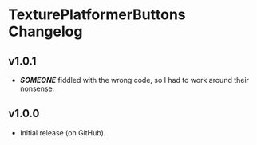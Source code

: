 # TexturePlatformerButtons Changelog
## v1.0.1
- ***__SOMEONE__*** fiddled with the wrong code, so I had to work around their nonsense.
## v1.0.0
- Initial release (on GitHub).